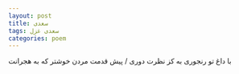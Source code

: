 ```yaml
---
layout: post
title: سعدی
tags: سعدی غزل
categories: poem
---
```


با داغ تو رنجوری به کز نظرت دوری / پیش قدمت مردن خوشتر که به هجرانت
